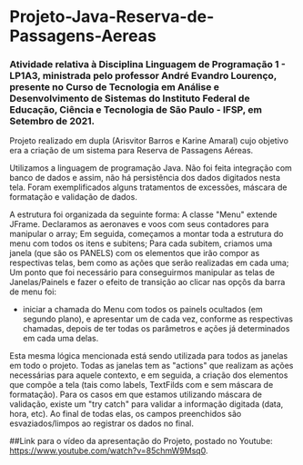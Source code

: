 # Projeto-Java-Reserva-de-Passagens-Aereas

### Atividade relativa à Disciplina Linguagem de Programação 1 - LP1A3, ministrada pelo professor André Evandro Lourenço, presente no Curso de Tecnologia em Análise e Desenvolvimento de Sistemas do Instituto Federal de Educação, Ciência e Tecnologia de São Paulo - IFSP, em Setembro de 2021.
Projeto realizado em dupla (Arisvitor Barros e Karine Amaral) cujo objetivo era a criação de um sistema para Reserva de Passagens Aéreas.

Utilizamos a linguagem de programação Java.
Não foi feita integração com banco de dados e assim, não há persistência dos dados digitados nesta tela. Foram exemplificados alguns tratamentos de excessões, máscara de formatação e validação de dados.

A estrutura foi organizada da seguinte forma:
A classe "Menu" extende JFrame. Declaramos as aeronaves e voos com seus contadores para manipular o array; Em seguida, começamos a montar toda a estrutura do menu com todos os itens e subitens; Para cada subitem, criamos uma janela (que são os PANELS) com os elementos que irão compor as respectivas telas, bem como as ações que serão realizadas em cada uma; Um ponto que foi necessário para conseguirmos manipular as telas de Janelas/Painels e fazer o efeito de transição ao clicar nas opçõs da barra de menu foi:
  - iniciar a chamada do Menu com todos os painels ocultados (em segundo plano), e apresentar um de cada vez, conforme as respectivas chamadas, depois de ter todas os parâmetros e ações já determinados em cada uma delas.

Esta mesma lógica mencionada está sendo utilizada para todos as janelas em todo o projeto. Todas as janelas tem as "actions" que realizam as ações necessárias para aquele contexto, e em seguida, a criação dos elementos que compõe a tela (tais como labels, TextFilds com e sem máscara de formatação). Para os casos em que estamos utilizando máscara de validação, existe um "try catch" para validar a informação digitada (data, hora, etc). Ao final de todas elas, os campos preenchidos são esvaziados/limpos ao registrar os dados no final.

##Link para o vídeo da apresentação do Projeto, postado no Youtube: https://www.youtube.com/watch?v=85chmW9Msq0.
